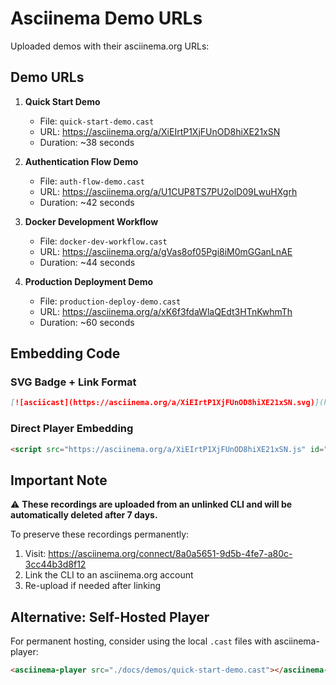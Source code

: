 # Asciinema Demo URLs

Uploaded demos with their asciinema.org URLs:

## Demo URLs

1. **Quick Start Demo**
   - File: `quick-start-demo.cast`
   - URL: https://asciinema.org/a/XiEIrtP1XjFUnOD8hiXE21xSN
   - Duration: ~38 seconds

2. **Authentication Flow Demo**
   - File: `auth-flow-demo.cast`
   - URL: https://asciinema.org/a/U1CUP8TS7PU2olD09LwuHXgrh
   - Duration: ~42 seconds

3. **Docker Development Workflow**
   - File: `docker-dev-workflow.cast`
   - URL: https://asciinema.org/a/gVas8of05Pgi8iM0mGGanLnAE
   - Duration: ~44 seconds

4. **Production Deployment Demo**
   - File: `production-deploy-demo.cast`
   - URL: https://asciinema.org/a/xK6f3fdaWlaQEdt3HTnKwhmTh
   - Duration: ~60 seconds

## Embedding Code

### SVG Badge + Link Format
```markdown
[![asciicast](https://asciinema.org/a/XiEIrtP1XjFUnOD8hiXE21xSN.svg)](https://asciinema.org/a/XiEIrtP1XjFUnOD8hiXE21xSN)
```

### Direct Player Embedding
```html
<script src="https://asciinema.org/a/XiEIrtP1XjFUnOD8hiXE21xSN.js" id="asciicast-XiEIrtP1XjFUnOD8hiXE21xSN" async></script>
```

## Important Note

⚠️ **These recordings are uploaded from an unlinked CLI and will be automatically deleted after 7 days.**

To preserve these recordings permanently:
1. Visit: https://asciinema.org/connect/8a0a5651-9d5b-4fe7-a80c-3cc44b3d8f12
2. Link the CLI to an asciinema.org account
3. Re-upload if needed after linking

## Alternative: Self-Hosted Player

For permanent hosting, consider using the local `.cast` files with asciinema-player:
```html
<asciinema-player src="./docs/demos/quick-start-demo.cast"></asciinema-player>
```
